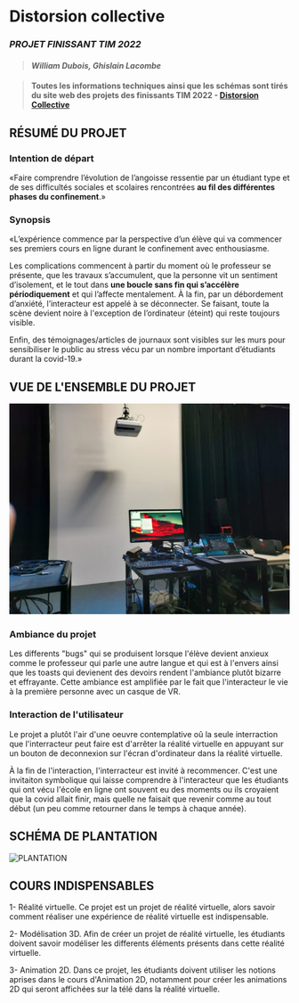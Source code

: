 # Distorsion collective
### *PROJET FINISSANT TIM 2022*
>#### *William Dubois,  Ghislain Lacombe* 

>#### Toutes les informations techniques ainsi que les schémas sont tirés du site web des projets des finissants TIM 2022 - [Distorsion Collective](https://tim-montmorency.com/2022/projets/Distorsion-collective/docs/web/index.html)
## RÉSUMÉ DU PROJET 

### Intention de départ
«Faire comprendre l’évolution de l’angoisse ressentie par un étudiant type et de ses difficultés sociales et scolaires rencontrées **au fil des différentes phases du confinement**.»

### Synopsis
«L’expérience commence par la perspective d’un élève qui va commencer ses premiers cours en ligne durant le confinement avec enthousiasme.

Les complications commencent à partir du moment où le professeur se présente, que les travaux s’accumulent, que la personne vit un sentiment d’isolement, et le tout dans **une boucle sans fin qui s’accélère périodiquement** et qui l’affecte mentalement. À la fin, par un débordement d’anxiété, l’interacteur est appelé à se déconnecter. Se faisant, toute la scène devient noire à l'exception de l’ordinateur (éteint) qui reste toujours visible.

Enfin, des témoignages/articles de journaux sont visibles sur les murs pour sensibiliser le public au stress vécu par un nombre important d’étudiants durant la covid-19.»

## VUE DE L'ENSEMBLE DU PROJET
![INSTALLATION](/medias/distorsion_collective_installation.jpg)
### Ambiance du projet
Les differents "bugs" qui se produisent lorsque l'élève devient anxieux  comme le professeur qui parle une autre langue et qui est à l'envers ainsi que les toasts qui devienent des devoirs rendent l'ambiance plutôt bizarre et effrayante. Cette ambiance est amplifiée par le fait que l'interacteur le vie à la première personne avec un casque de VR.

### Interaction de l'utilisateur
Le projet a plutôt l'air d'une oeuvre contemplative oû la seule interraction que l'interracteur peut faire est d'arrêter la réalité virtuelle en appuyant sur un bouton de deconnexion sur l'écran d'ordinateur dans la réalité virtuelle.

À la fin de l'interaction, l'interracteur est invité à recommencer. C'est une invitaiton symbolique qui laisse comprendre à l'interacteur que les étudiants qui ont vécu l'école en ligne ont souvent eu des moments ou ils croyaient que la covid allait finir, mais quelle ne faisait que revenir comme au tout début (un peu comme retourner dans le temps à chaque année).


## SCHÉMA DE PLANTATION
![PLANTATION](/medias/distorsion_collective_plantation.png)
## COURS INDISPENSABLES
1- Réalité virtuelle. Ce projet est un projet de réalité virtuelle, alors savoir comment réaliser une expérience de réalité virtuelle est indispensable. 

2- Modélisation 3D. Afin de créer un projet de réalité virtuelle, les étudiants doivent savoir modéliser les differents éléments présents dans cette réalité virtuelle.

3- Animation 2D. Dans ce projet, les étudiants doivent utiliser les notions aprises dans le cours d'Animation 2D, notamment pour créer les animations 2D qui seront affichées sur la télé dans la réalité virtuelle.


